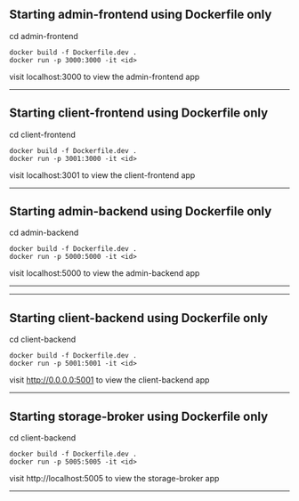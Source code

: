 ## Starting admin-frontend using Dockerfile only

cd admin-frontend

```shell
docker build -f Dockerfile.dev .
docker run -p 3000:3000 -it <id>
```

visit localhost:3000 to view the admin-frontend app

---

## Starting client-frontend using Dockerfile only

cd client-frontend

```shell
docker build -f Dockerfile.dev .
docker run -p 3001:3000 -it <id>
```

visit localhost:3001 to view the client-frontend app

---

## Starting admin-backend using Dockerfile only

cd admin-backend

```shell
docker build -f Dockerfile.dev .
docker run -p 5000:5000 -it <id>
```

visit localhost:5000 to view the admin-backend app

---

---

## Starting client-backend using Dockerfile only

cd client-backend

```shell
docker build -f Dockerfile.dev .
docker run -p 5001:5001 -it <id>
```

visit http://0.0.0.0:5001 to view the client-backend app

---

## Starting storage-broker using Dockerfile only

cd client-backend

```shell
docker build -f Dockerfile.dev .
docker run -p 5005:5005 -it <id>
```

visit http://localhost:5005 to view the storage-broker app

---
